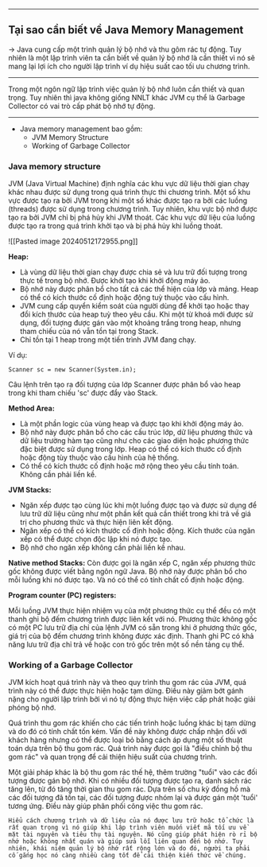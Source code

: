 
------
## Tại sao cần biết về Java Memory Management

-> Java cung cấp một trình quản lý bộ nhớ và thu gôm rác tự động. Tuy nhiên là một lập trình viên ta cần biết về quản lý bộ nhớ là cần thiết vì nó sẽ mang lại lợi ích cho người lập trình ví dụ hiệu suất cao tối ưu chương trình.

----
Trong một ngôn ngữ lập trình việc quản lý bộ nhớ luôn cần thiết và quan trọng. Tuy nhiên thì java không giống NNLT khác JVM cụ thể là Garbage Collector có vai trò cấp phát bộ nhớ tự động.

---
- Java memory management bao gồm:
	- JVM Memory Structure
	- Working of Garbage Collector

### Java memory structure

JVM (Java Virtual Machine) định nghĩa các khu vực dữ liệu thời gian chạy khác nhau được sử dụng trong quá trình thực thi chương trình. Một số khu vực được tạo ra bởi JVM trong khi một số khác được tạo ra bởi các luồng (threads) được sử dụng trong chương trình. Tuy nhiên, khu vực bộ nhớ được tạo ra bởi JVM chỉ bị phá hủy khi JVM thoát. Các khu vực dữ liệu của luồng được tạo ra trong quá trình khởi tạo và bị phá hủy khi luồng thoát.

![[Pasted image 20240512172955.png]]



**Heap:**

- Là vùng dữ liệu thời gian chạy được chia sẻ và lưu trữ đối tượng trong thực tế trong bộ nhớ. Được khởi tạo khi khởi động máy ảo.
- Bộ nhớ này được phân bổ cho tất cả các thể hiện của lớp và mảng. Heap có thể có kích thước cố định hoặc động tuỳ thuộc vào cấu hình.
- JVM cung cấp quyển kiểm soát của người dùng để khởi tạo hoặc thay đổi kích thước của heap tuỳ theo yêu cầu. Khi một từ khoá mới được sử dụng, đối tượng được gán vào một khoảng trắng trong heap, nhưng tham chiếu của nó vẫn tồn tại trong Stack.
- Chỉ tồn tại 1 heap trong một tiến trình JVM đang chạy.

Ví dụ:
```
Scanner sc = new Scanner(System.in);
```
Câu lệnh trên tạo ra đối tượng của lớp Scanner được phân bổ vào heap trong khi tham chiếu 'sc' được đẩy vào Stack.

**Method Area:**

- Là một phần logic của vùng heap và được tạo khi khởi động máy ảo.
- Bộ nhớ này được phân bổ cho các cấu trúc lớp, dữ liệu phương thức và dữ liệu trường hàm tạo cũng như cho các giao diện hoặc phương thức đặc biệt được sử dụng trong lớp. Heap có thể có kích thước cố định hoặc động tùy thuộc vào cấu hình của hệ thống.
- Có thể có kích thước cố định hoặc mở rộng theo yêu cầu tính toán. Không cần phải liền kề.

**JVM Stacks:**
- Ngăn xếp được tạo cùng lúc khi một luồng được tạo và được sử dụng để lưu trữ dữ liệu cũng như một phần kết quả cần thiết trong khi trả về giá trị cho phương thức và thực hiện liên kết động.
- Ngăn xếp có thể có kích thước cố định hoặc động. Kích thước của ngăn xếp có thể được chọn độc lập khi nó được tạo.
- Bộ nhớ cho ngăn xếp không cần phải liền kề nhau.

**Native method Stacks:**
Còn được gọi là ngăn xếp C, ngăn xếp phương thức gốc không được viết bằng ngôn ngữ Java. Bộ nhớ này được phân bổ cho mỗi luồng khi nó được tạo. Và nó có thể có tính chất cố định hoặc động.

**Program counter (PC) registers:**

Mỗi luồng JVM thực hiện nhiệm vụ của một phương thức cụ thể đều có một thanh ghi bộ đếm chương trình được liên kết với nó. Phương thức không gốc có một PC lưu trữ địa chỉ của lệnh JVM có sẵn trong khi ở phương thức gốc, giá trị của bộ đếm chương trình không được xác định. Thanh ghi PC có khả năng lưu trữ địa chỉ trả về hoặc con trỏ gốc trên một số nền tảng cụ thể.

### Working of a Garbage Collector

JVM kích hoạt quá trình này và theo quy trình thu gom rác của JVM, quá trình này có thể được thực hiện hoặc tạm dừng. Điều này giảm bớt gánh nặng cho người lập trình bởi vì nó tự động thực hiện việc cấp phát hoặc giải phóng bộ nhớ.

Quá trình thu gom rác khiến cho các tiến trình hoặc luồng khác bị tạm dừng và do đó có tính chất tốn kém. Vấn đề này không được chấp nhận đối với khách hàng nhưng có thể được loại bỏ bằng cách áp dụng một số thuật toán dựa trên bộ thu gom rác. Quá trình này được gọi là "điều chỉnh bộ thu gom rác" và quan trọng để cải thiện hiệu suất của chương trình.

Một giải pháp khác là bộ thu gom rác thế hệ, thêm trường "tuổi" vào các đối tượng được gán bộ nhớ. Khi có nhiều đối tượng được tạo ra, danh sách rác tăng lên, từ đó tăng thời gian thu gom rác. Dựa trên số chu kỳ đồng hồ mà các đối tượng đã tồn tại, các đối tượng được nhóm lại và được gán một 'tuổi' tương ứng. Điều này giúp phân phối công việc thu gom rác.

	Hiểu cách chương trình và dữ liệu của nó được lưu trữ hoặc tổ chức là rất quan trọng vì nó giúp khi lập trình viên muốn viết mã tối ưu về mặt tài nguyên và tiêu thụ tài nguyên. Nó cũng giúp phát hiện rò rỉ bộ nhớ hoặc không nhất quán và giúp sửa lỗi liên quan đến bộ nhớ. Tuy nhiên, khái niệm quản lý bộ nhớ rất rộng lớn và do đó, người ta phải cố gắng học nó càng nhiều càng tốt để cải thiện kiến thức về chúng.

